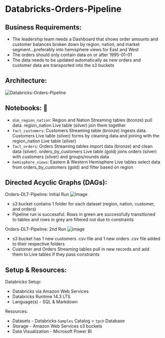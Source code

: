 # Databricks-Orders-Pipeline

## Business Requirements: 
  * The leadership team needs a Dashboard that shows order amounts and customer balances broken down by region, nation, and market segment...preferably into hemisphere views for East and West
  * The orders should only contain data on or after 1995-01-01
  * The data needs to be updated automatically as new orders and customer data are transported into the s3 buckets

## Architecture:
![Databricks-Orders-Pipeline](https://github.com/tKetelhut95/Databricks-Orders-Pipeline/assets/16889892/40b0bb2b-3c86-4acd-b097-32568a584fb3)


## Notebooks: 📔 

* `dim_region_nation`: Region and Nation Streaming tables (bronze) pull data. region_nation Live table (silver) join them together
* `fact_customers`: Customers Streaming table (bronze) ingests data. Customers Live table (silver) forms by cleaning data and joining with the region_nation Live table (silver)
* `fact_orders`: Orders Streaming tables import data (bronze) and clean data (silver). orders_by_customers Live table (gold) joins orders (silver) with customers (silver) and groups/rounds data
* `hemisphere_views`: Eastern & Western Hemisphere Live tables select data from orders_by_customers (gold) and filter based on region

## Directed Acyclic Graphs (DAGs):

Orders-DLT-Pipeline: Initial Run
![image](https://github.com/tKetelhut95/Databricks-Orders-Pipeline/assets/16889892/609ebd23-912c-4a52-a599-46c709b25c59)
   * s3 bucket contains 1 folder for each dataset (region, nation, customer, and orders)
   * Pipeline run is successful. Rows in green are successfully transitioned to tables and rows in grey are filtered out due to constraints

Orders-DLT-Pipeline: 2nd Run
![image](https://github.com/tKetelhut95/Databricks-Orders-Pipeline/assets/16889892/61d5b937-30fa-483d-915e-661c3ed2e37a)
   * s3 bucket has 1 new customers .csv file and 1 new orders .csv file added to their respective folders
   * Customer and Orders Streaming tables pull in new records and add them to Live tables if they pass constraints

## Setup & Resources:

Databricks Setup:
   * Databricks via Amazon Web Services 
   * Databricks Runtime 14.3 LTS
   * Language(s) - SQL & Markdown

Resources:
   * Datasets - Databricks `Samples` Catalog > `tpch` Database
   * Storage - Amazon Web Services s3 buckets
   * Data Visualization - Microsoft Power BI
   
   

